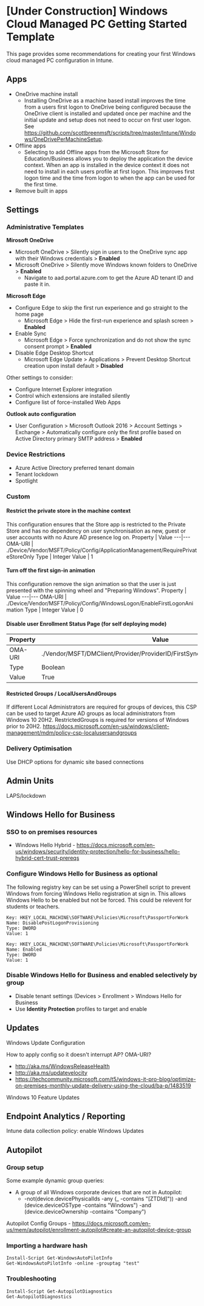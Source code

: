 # [Under Construction] Windows Cloud Managed PC Getting Started Template

This page provides some recommendations for creating your first Windows cloud managed PC configuration in Intune.

## Apps
 - OneDrive machine install
   - Installing OneDrive as a machine based install improves the time from a users first logon to OneDrive being configured because the OneDrive client is installed and updated once per machine and the initial update and setup does not need to occur on first user logon. See https://github.com/scottbreenmsft/scripts/tree/master/Intune/Windows/OneDrivePerMachineSetup.
 - Offline apps
   - Selecting to add Offline apps from the Microsoft Store for Education/Business allows you to deploy the application the device context. When an app is installed in the device context it does not need to install in each users profile at first logon. This improves first logon time and the time from logon to when the app can be used for the first time.
 - Remove built in apps

## Settings
### Administrative Templates
**Mirosoft OneDrive**
 - Microsoft OneDrive > Silently sign in users to the OneDrive sync app with their Windows credentials > **Enabled**
 - Microsoft OneDrive > Silently move Windows known folders to OneDrive > **Enabled**
   - Navigate to aad.portal.azure.com to get the Azure AD tenant ID and paste it in.

**Microsoft Edge**
 - Configure Edge to skip the first run experience and go straight to the home page
   - Microsoft Edge > Hide the first-run experience and splash screen > **Enabled**
 - Enable Sync
   - Microsoft Edge > Force synchronization and do not show the sync consent prompt > **Enabled**
 - Disable Edge Desktop Shortcut
   - Microsoft Edge Update > Applications > Prevent Desktop Shortcut creation upon install default > **Disabled**
 
Other settings to consider:
 - Configure Internet Explorer integration
 - Control which extensions are installed silently
 - Configure list of force-installed Web Apps

**Outlook auto configuration**
 - User Configuration > Microsoft Outlook 2016 > Account Settings > Exchange > Automatically configure only the first profile based on Active Directory primary SMTP address > **Enabled**
	
### Device Restrictions
 - Azure Active Directory preferred tenant domain
 - Tenant lockdown
 - Spotlight

### Custom

#### Restrict the private store in the machine context
This configuration ensures that the Store app is restricted to the Private Store and has no dependency on user synchronisation as new, guest or user accounts with no Azure AD presence log on.
Property | Value
---|---
OMA-URI | ./Device/Vendor/MSFT/Policy/Config/ApplicationManagement/RequirePrivateStoreOnly
Type |  Integer
Value | 1

#### Turn off the first sign-in animation
This configuration remove the sign animation so that the user is just presented with the spinning wheel and "Preparing Windows".
Property | Value
---|---
OMA-URI | ./Device/Vendor/MSFT/Policy/Config/WindowsLogon/EnableFirstLogonAnimation
Type |  Integer
Value | 0

#### Disable user Enrollment Status Page (for self deploying mode)
Property | Value
---|---
OMA-URI | ./Vendor/MSFT/DMClient/Provider/ProviderID/FirstSyncStatus/SkipUserStatusPage
Type |  Boolean
Value | True

#### Restricted Groups / LocalUsersAndGroups
If different Local Administrators are required for groups of devices, this CSP can be used to target Azure AD groups as local administrators from Windows 10 20H2. RestrictedGroups is required for versions of Windows prior to 20H2.
https://docs.microsoft.com/en-us/windows/client-management/mdm/policy-csp-localusersandgroups

### Delivery Optimisation 
Use DHCP options for dynamic site based connections

## Admin Units
LAPS/lockdown

## Windows Hello for Business
### SSO to on premises resources
 - Windows Hello Hybrid - https://docs.microsoft.com/en-us/windows/security/identity-protection/hello-for-business/hello-hybrid-cert-trust-prereqs
 
### Configure Windows Hello for Business as optional
The following registry key can be set using a PowerShell script to prevent Windows from forcing Windows Hello registration at sign in. This allows Windows Hello to be enabled but not be forced. This could be relevent for students or teachers.

```
Key: HKEY_LOCAL_MACHINE\SOFTWARE\Policies\Microsoft\PassportForWork
Name: DisablePostLogonProvisioning
Type: DWORD
Value: 1

Key: HKEY_LOCAL_MACHINE\SOFTWARE\Policies\Microsoft\PassportForWork
Name: Enabled
Type: DWORD
Value: 1
```

### Disable Windows Hello for Business and enabled selectively by group
 - Disable tenant settings (Devices > Enrollment > Windows Hello for Business
 - Use **Identity Protection** profiles to target and enable

## Updates
Windows Update Configuration

How to apply config so it doesn't interrupt AP? OMA-URI?

 - http://aka.ms/WindowsReleaseHealth
 - http://aka.ms/updatevelocity
 - https://techcommunity.microsoft.com/t5/windows-it-pro-blog/optimize-on-premises-monthly-update-delivery-using-the-cloud/ba-p/1483519

Windows 10 Feature Updates

## Endpoint Analytics / Reporting
Intune data collection policy: enable Windows Updates

## Autopilot
### Group setup

Some example dynamic group queries:
 - A group of all Windows corporate devices that are not in Autopilot:
   - -not(device.devicePhysicalIds -any (_ -contains "[ZTDId]")) -and (device.deviceOSType -contains "Windows") -and (device.deviceOwnership -contains "Company")


Autopilot Config
Groups - https://docs.microsoft.com/en-us/mem/autopilot/enrollment-autopilot#create-an-autopilot-device-group

### Importing a hardware hash
```
Install-Script Get-WindowsAutoPilotInfo
Get-WindowsAutoPilotInfo -online -grouptag "test"
```

### Troubleshooting
```
Install-Script Get-AutopilotDiagnostics
Get-AutopilotDiagnostics
```
